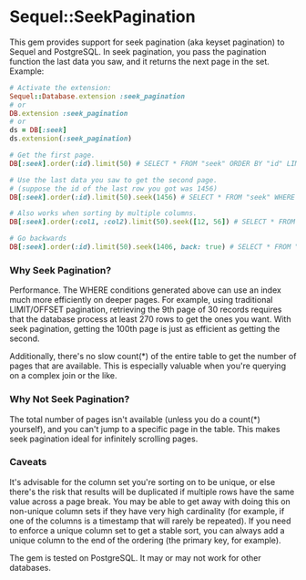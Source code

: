 # Sequel::SeekPagination

This gem provides support for seek pagination (aka keyset pagination) to
Sequel and PostgreSQL. In seek pagination, you pass the pagination function
the last data you saw, and it returns the next page in the set. Example:

```ruby
# Activate the extension:
Sequel::Database.extension :seek_pagination
# or
DB.extension :seek_pagination
# or
ds = DB[:seek]
ds.extension(:seek_pagination)

# Get the first page.
DB[:seek].order(:id).limit(50) # SELECT * FROM "seek" ORDER BY "id" LIMIT 50

# Use the last data you saw to get the second page.
# (suppose the id of the last row you got was 1456)
DB[:seek].order(:id).limit(50).seek(1456) # SELECT * FROM "seek" WHERE ("id" > 1456) ORDER BY "id" LIMIT 50

# Also works when sorting by multiple columns.
DB[:seek].order(:col1, :col2).limit(50).seek([12, 56]) # SELECT * FROM "seek" WHERE (("col1", "col2") > (12, 56)) ORDER BY "col1", "col2" LIMIT 50

# Go backwards
DB[:seek].order(:id).limit(50).seek(1406, back: true) # SELECT * FROM "seek" WHERE ("id" < 1) ORDER BY "id" DESC LIMIT 50

```

### Why Seek Pagination?

Performance. The WHERE conditions generated above can use an index much more
efficiently on deeper pages. For example, using traditional LIMIT/OFFSET
pagination, retrieving the 9th page of 30 records requires that the database
process at least 270 rows to get the ones you want. With seek pagination,
getting the 100th page is just as efficient as getting the second.

Additionally, there's no slow count(*) of the entire table to get the number
of pages that are available. This is especially valuable when you're querying
on a complex join or the like.

### Why Not Seek Pagination?

The total number of pages isn't available (unless you do a count(*) yourself),
and you can't jump to a specific page in the table. This makes seek pagination
ideal for infinitely scrolling pages.

### Caveats

It's advisable for the column set you're sorting on to be unique, or else
there's the risk that results will be duplicated if multiple rows have the
same value across a page break. You may be able to get away with doing this on
non-unique column sets if they have very high cardinality (for example, if one
of the columns is a timestamp that will rarely be repeated). If you need to
enforce a unique column set to get a stable sort, you can always add a unique
column to the end of the ordering (the primary key, for example).

The gem is tested on PostgreSQL. It may or may not work for other databases.
